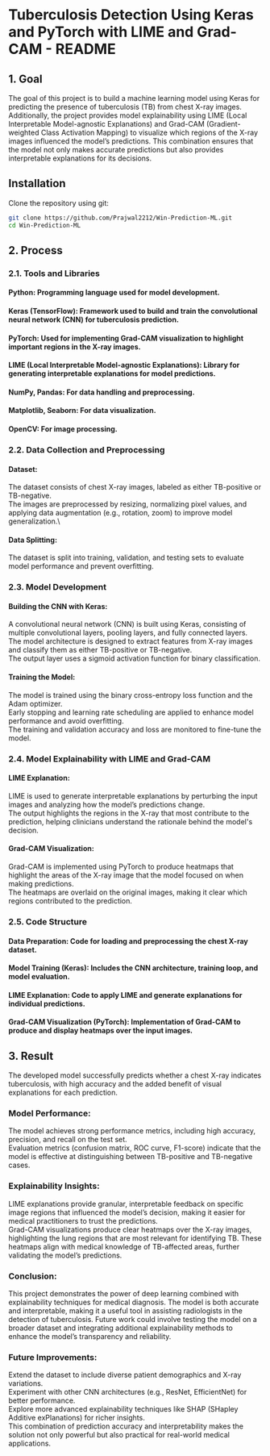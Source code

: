 # Tuberculosis Detection Using Keras and PyTorch with LIME and Grad-CAM - README
## 1. Goal
The goal of this project is to build a machine learning model using Keras for predicting the presence of tuberculosis (TB) from chest X-ray images. Additionally, the project provides model explainability using LIME (Local Interpretable Model-agnostic Explanations) and Grad-CAM (Gradient-weighted Class Activation Mapping) to visualize which regions of the X-ray images influenced the model’s predictions. This combination ensures that the model not only makes accurate predictions but also provides interpretable explanations for its decisions.

## Installation
Clone the repository using git:
```bash
git clone https://github.com/Prajwal2212/Win-Prediction-ML.git
cd Win-Prediction-ML
```

## 2. Process
### 2.1. Tools and Libraries
#### Python: Programming language used for model development.
#### Keras (TensorFlow): Framework used to build and train the convolutional neural network (CNN) for tuberculosis prediction.
#### PyTorch: Used for implementing Grad-CAM visualization to highlight important regions in the X-ray images.
#### LIME (Local Interpretable Model-agnostic Explanations): Library for generating interpretable explanations for model predictions.
#### NumPy, Pandas: For data handling and preprocessing.
#### Matplotlib, Seaborn: For data visualization.
#### OpenCV: For image processing.
### 2.2. Data Collection and Preprocessing
#### Dataset:

The dataset consists of chest X-ray images, labeled as either TB-positive or TB-negative.\
The images are preprocessed by resizing, normalizing pixel values, and applying data augmentation (e.g., rotation, zoom) to improve model generalization.\
#### Data Splitting:

The dataset is split into training, validation, and testing sets to evaluate model performance and prevent overfitting.
### 2.3. Model Development
#### Building the CNN with Keras:

A convolutional neural network (CNN) is built using Keras, consisting of multiple convolutional layers, pooling layers, and fully connected layers.\
The model architecture is designed to extract features from X-ray images and classify them as either TB-positive or TB-negative.\
The output layer uses a sigmoid activation function for binary classification.
#### Training the Model:

The model is trained using the binary cross-entropy loss function and the Adam optimizer.\
Early stopping and learning rate scheduling are applied to enhance model performance and avoid overfitting.\
The training and validation accuracy and loss are monitored to fine-tune the model.
### 2.4. Model Explainability with LIME and Grad-CAM
#### LIME Explanation:

LIME is used to generate interpretable explanations by perturbing the input images and analyzing how the model’s predictions change.\
The output highlights the regions in the X-ray that most contribute to the prediction, helping clinicians understand the rationale behind the model's decision.
#### Grad-CAM Visualization:

Grad-CAM is implemented using PyTorch to produce heatmaps that highlight the areas of the X-ray image that the model focused on when making predictions.\
The heatmaps are overlaid on the original images, making it clear which regions contributed to the prediction.
### 2.5. Code Structure
#### Data Preparation: Code for loading and preprocessing the chest X-ray dataset.
#### Model Training (Keras): Includes the CNN architecture, training loop, and model evaluation.
#### LIME Explanation: Code to apply LIME and generate explanations for individual predictions.
#### Grad-CAM Visualization (PyTorch): Implementation of Grad-CAM to produce and display heatmaps over the input images.
## 3. Result
The developed model successfully predicts whether a chest X-ray indicates tuberculosis, with high accuracy and the added benefit of visual explanations for each prediction.

### Model Performance:
The model achieves strong performance metrics, including high accuracy, precision, and recall on the test set.\
Evaluation metrics (confusion matrix, ROC curve, F1-score) indicate that the model is effective at distinguishing between TB-positive and TB-negative cases.
### Explainability Insights:
LIME explanations provide granular, interpretable feedback on specific image regions that influenced the model’s decision, making it easier for medical practitioners to trust the predictions.\
Grad-CAM visualizations produce clear heatmaps over the X-ray images, highlighting the lung regions that are most relevant for identifying TB. These heatmaps align with medical knowledge of TB-affected areas, further validating the model’s predictions.
### Conclusion:
This project demonstrates the power of deep learning combined with explainability techniques for medical diagnosis. The model is both accurate and interpretable, making it a useful tool in assisting radiologists in the detection of tuberculosis. Future work could involve testing the model on a broader dataset and integrating additional explainability methods to enhance the model’s transparency and reliability.

### Future Improvements:
Extend the dataset to include diverse patient demographics and X-ray variations.\
Experiment with other CNN architectures (e.g., ResNet, EfficientNet) for better performance.\
Explore more advanced explainability techniques like SHAP (SHapley Additive exPlanations) for richer insights.\
This combination of prediction accuracy and interpretability makes the solution not only powerful but also practical for real-world medical applications.

